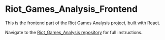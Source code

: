 <h1>Riot_Games_Analysis_Frontend</h1>

<p>This is the frontend part of the Riot Games Analysis project, built with React.</p>
<p>Navigate to the <a href="https://github.com/nicholass1201/Riot_Games_Analysis">Riot_Games_Analysis repository</a> for full instructions.</p>

